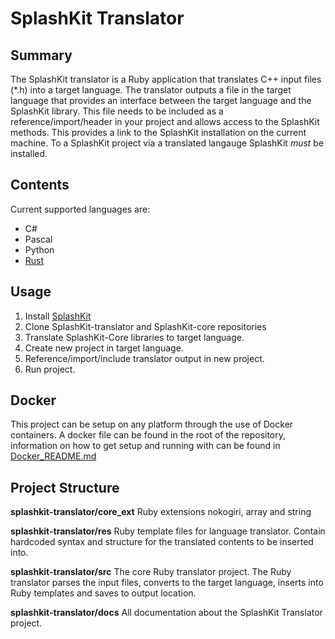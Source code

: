 # SplashKit Translator

## Summary
The SplashKit translator is a Ruby application that translates C++ input files (*.h) into a target language. The translator outputs a file in the target language that provides an interface between the target language and the SplashKit library. This file needs to be included as a reference/import/header in your project and allows access to the SplashKit methods. This provides a link to the SplashKit installation on the current machine. To a SplashKit project via a translated langauge SplashKit _must_ be installed.

## Contents
Current supported languages are:
- C#
- Pascal
- Python
- [Rust](/Rust/README.md)

## Usage
1. Install [SplashKit](SplashKit.io)
2. Clone SplashKit-translator and SplashKit-core repositories
3. Translate SplashKit-Core libraries to target language.
4. Create new project in target language.
5. Reference/import/include translator output in new project.
6. Run project.

## Docker

This project can be setup on any platform through the use of Docker containers. A docker file can be found in the root of the repository, information on how to get setup and running with can be found in [Docker_README.md](https://github.com/thoth-tech/splashkit-translator/blob/master/Docker_README.md)


## Project Structure

__splashkit-translator/core_ext__
Ruby extensions nokogiri, array and string

__splashkit-translator/res__
Ruby template files for language translator. Contain hardcoded syntax and structure for the translated contents to be inserted into.

__splashkit-translator/src__
The core Ruby translator project. The Ruby translator parses the input files, converts to the target language, inserts into Ruby templates and saves to output location.

__splashkit-translator/docs__
All documentation about the SplashKit Translator project.